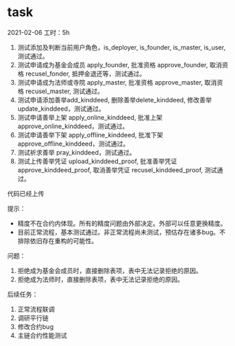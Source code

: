 # task

2021-02-06
工时：5h
1. 测试添加及判断当前用户角色，is_deployer, is_founder, is_master, is_user, 测试通过。
2. 测试申请成为基金会成员 apply_founder, 批准资格 approve_founder, 取消资格 recusel_fonder, 抵押金退还等，测试通过。
3. 测试申请成为法师或寺院 apply_master, 批准资格 approve_master, 取消资格 recusel_master, 测试通过。
4. 测试申请添加善举add_kinddeed, 删除善举delete_kinddeed, 修改善举update_kinddeed，测试通过。
5. 测试申请善举上架 apply_online_kinddeed, 批准上架 approve_online_kinddeed，测试通过。
6. 测试申请善举下架 apply_offline_kinddeed, 批准下架 approve_offline_kinddeed，测试通过。
7. 测试祈求善举 pray_kinddeed，测试通过。
8. 测试上传善举凭证 upload_kinddeed_proof, 批准善举凭证 approve_kinddeed_proof, 取消善举凭证 recusel_kinddeed_proof, 测试通过。


代码已经上传

提示：
- 精度不在合约内体现。所有的精度问题由外部决定。外部可以任意更换精度。
- 目前正常流程，基本测试通过。非正常流程尚未测试，预估存在诸多bug。不排除依旧存在重构的可能性。

问题：
1. 拒绝成为基金会成员时，直接删除表项，表中无法记录拒绝的原因。
2. 拒绝成为法师时，直接删除表项，表中无法记录拒绝的原因。

后续任务：
1. 正常流程联调
2. 调研平行链
3. 修改合约bug
4. 主链合约性能测试